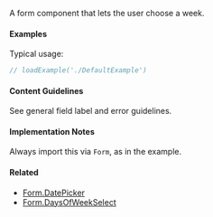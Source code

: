 A form component that lets the user choose a week.

#### Examples

Typical usage:

```jsx
// loadExample('./DefaultExample')
```

#### Content Guidelines

See general field label and error guidelines.

#### Implementation Notes

Always import this via `Form`, as in the example.

#### Related

- [Form.DatePicker](#!/Form.DatePicker)
- [Form.DaysOfWeekSelect](#!/Form.DaysOfWeekSelect)
